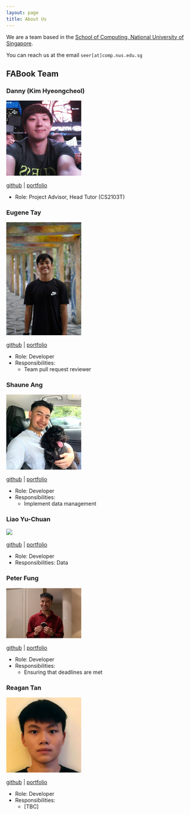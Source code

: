 ```yaml
---
layout: page
title: About Us
---
```


We are a team based in the [School of Computing, National University of Singapore](http://www.comp.nus.edu.sg).

You can reach us at the email `seer[at]comp.nus.edu.sg`

## FABook Team

### Danny (Kim Hyeongcheol)

<img src="./images/bluesky0911.png" width="200px">

[github](https://github.com/bluesky0911) |
[portfolio](team/bluesky0911.md)

* Role: Project Advisor, Head Tutor (CS2103T)

### Eugene Tay

<img src="images/eugenetayyj.png" width="200px">

[github](https://github.com/eugenetayyj) |
[portfolio](team/eugenetayyj.md)

* Role: Developer
* Responsibilities:
  * Team pull request reviewer


### Shaune Ang

<img src="images/shauneang.png" width="200px">

[github](https://github.com/shauneang) |
[portfolio](team/shauneang.md)

* Role: Developer
* Responsibilities:
    * Implement data management


### Liao Yu-Chuan

<img src="images/johndoe.png" width="200px">

[github](http://github.com/isanidiot) |
[portfolio](team/liaoyuchuan.md)

* Role: Developer
* Responsibilities: Data

### Peter Fung

<img src="images/fungusta.png" width="200px">

[github](http://github.com/fungusta) |
[portfolio](team/peterfung.md)


* Role: Developer
* Responsibilities: 
  * Ensuring that deadlines are met

### Reagan Tan

<img src="images/reagantan00.png" width="200px">

[github](http://github.com/reagantan00) |
[portfolio](team/reagantan.md)

* Role: Developer
* Responsibilities:
  * [TBC]
